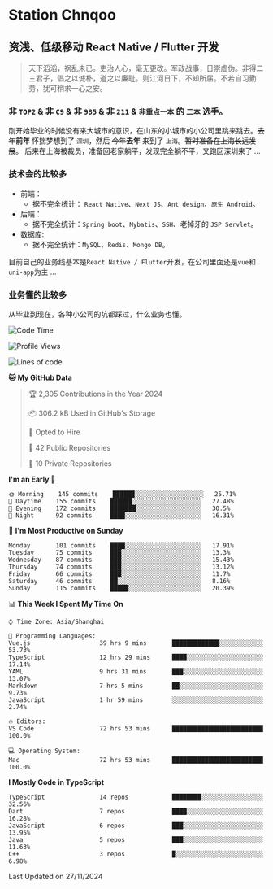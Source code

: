 # Station Chnqoo

## 资浅、低级移动 React Native / Flutter 开发

> 天下滔滔，祸乱未已。吏治人心，毫无更改。军政战事，日崇虚伪。非得二三君子，倡之以诚朴，道之以廉耻。则江河日下，不知所届。不若自习勤劳，犹可稍求一心之安。

### 非 `TOP2` & 非 `C9` & 非 `985` & 非 `211` & `非重点一本` 的 `二本` 选手。

刚开始毕业的时候没有来大城市的意识，在山东的小城市的小公司里跳来跳去。~~去年~~**前年** 怀揣梦想到了 `深圳`，然后 ~~今年~~**去年** 来到了 `上海`。~~暂时准备在上海长远发展~~。
后来在上海被裁员，准备回老家躺平，发现完全躺不平，又跑回深圳来了 ...

### 技术会的比较多

- 前端：
  - 据不完全统计： `React Native`、`Next JS`、`Ant design`、`原生 Android`。
- 后端：
  - 据不完全统计：`Spring boot`、`Mybatis`、`SSH`、老掉牙的 `JSP Servlet`。
- 数据库:
  - 据不完全统计：`MySQL`、`Redis`、`Mongo DB`。

目前自己的业务线基本是`React Native / Flutter`开发，在公司里面还是`vue`和`uni-app`为主 ...

### 业务懂的比较多

从毕业到现在，各种小公司的坑都踩过，什么业务也懂。

<!--START_SECTION:waka-->
![Code Time](http://img.shields.io/badge/Code%20Time-6%2C695%20hrs%2057%20mins-blue)

![Profile Views](http://img.shields.io/badge/Profile%20Views-2-blue)

![Lines of code](https://img.shields.io/badge/From%20Hello%20World%20I%27ve%20Written-497%20Thousand%20lines%20of%20code-blue)

**🐱 My GitHub Data** 

> 🏆 2,305 Contributions in the Year 2024
 > 
> 📦 306.2 kB Used in GitHub's Storage 
 > 
> 💼 Opted to Hire
 > 
> 📜 42 Public Repositories 
 > 
> 🔑 10 Private Repositories  
 > 
**I'm an Early 🐤** 

```text
🌞 Morning    145 commits    ██████░░░░░░░░░░░░░░░░░░░   25.71% 
🌆 Daytime    155 commits    ██████░░░░░░░░░░░░░░░░░░░   27.48% 
🌃 Evening    172 commits    ███████░░░░░░░░░░░░░░░░░░   30.5% 
🌙 Night      92 commits     ████░░░░░░░░░░░░░░░░░░░░░   16.31%

```
📅 **I'm Most Productive on Sunday** 

```text
Monday       101 commits    ████░░░░░░░░░░░░░░░░░░░░░   17.91% 
Tuesday      75 commits     ███░░░░░░░░░░░░░░░░░░░░░░   13.3% 
Wednesday    87 commits     ███░░░░░░░░░░░░░░░░░░░░░░   15.43% 
Thursday     74 commits     ███░░░░░░░░░░░░░░░░░░░░░░   13.12% 
Friday       66 commits     ███░░░░░░░░░░░░░░░░░░░░░░   11.7% 
Saturday     46 commits     ██░░░░░░░░░░░░░░░░░░░░░░░   8.16% 
Sunday       115 commits    █████░░░░░░░░░░░░░░░░░░░░   20.39%

```


📊 **This Week I Spent My Time On** 

```text
⌚︎ Time Zone: Asia/Shanghai

💬 Programming Languages: 
Vue.js                   39 hrs 9 mins       █████████████░░░░░░░░░░░░   53.73% 
TypeScript               12 hrs 29 mins      ████░░░░░░░░░░░░░░░░░░░░░   17.14% 
YAML                     9 hrs 31 mins       ███░░░░░░░░░░░░░░░░░░░░░░   13.07% 
Markdown                 7 hrs 5 mins        ██░░░░░░░░░░░░░░░░░░░░░░░   9.73% 
JavaScript               1 hr 59 mins        ░░░░░░░░░░░░░░░░░░░░░░░░░   2.74%

🔥 Editors: 
VS Code                  72 hrs 53 mins      █████████████████████████   100.0%

💻 Operating System: 
Mac                      72 hrs 53 mins      █████████████████████████   100.0%

```

**I Mostly Code in TypeScript** 

```text
TypeScript               14 repos            ████████░░░░░░░░░░░░░░░░░   32.56% 
Dart                     7 repos             ████░░░░░░░░░░░░░░░░░░░░░   16.28% 
JavaScript               6 repos             ███░░░░░░░░░░░░░░░░░░░░░░   13.95% 
Java                     5 repos             ███░░░░░░░░░░░░░░░░░░░░░░   11.63% 
C++                      3 repos             █░░░░░░░░░░░░░░░░░░░░░░░░   6.98%

```



 Last Updated on 27/11/2024
<!--END_SECTION:waka-->

<!---
ChenqiaoStation/ChenqiaoStation is a ✨ special ✨ repository because its `README.md` (this file) appears on your GitHub profile.
You can click the Preview link to take a look at your changes.
--->

